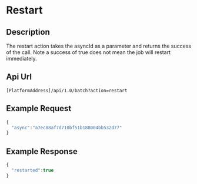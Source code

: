 # Restart

## Description

The restart action takes the asyncId as a parameter and returns the success of the call. Note a success of true does not mean the job will restart immediately.

## Api Url

`[PlatformAddress]/api/1.0/batch?action=restart`

## Example Request

```javascript
{
  "async":"a7ec88af7d710bf51b188004bb532d77"
}
```

## Example Response

```javascript
{
  "restarted":true
}
```

